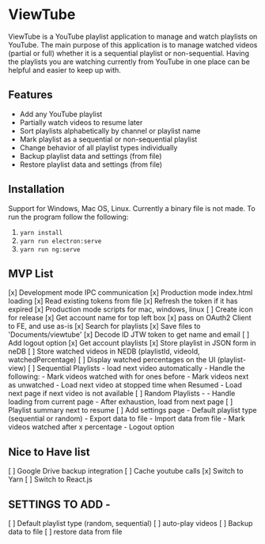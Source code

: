 # ViewTube
ViewTube is a YouTube playlist application to manage and watch playlists on YouTube. The main purpose of this application is to manage watched videos (partial or full) whether it is a sequential playlist or non-sequential. Having the playlists you are watching currently from YouTube in one place can be helpful and easier to keep up with.

## Features
+ Add any YouTube playlist
+ Partially watch videos to resume later
+ Sort playlists alphabetically by channel or playlist name
+ Mark playlist as a sequential or non-sequential playlist
+ Change behavior of all playlist types individually
+ Backup playlist data and settings (from file)
+ Restore playlist data and settings (from file)

## Installation
Support for Windows, Mac OS, Linux. Currently a binary file is not made.
To run the program follow the following:
1. `yarn install`
1. `yarn run electron:serve`
1. `yarn run ng:serve`

## MVP List
[x] Development mode IPC communication
[x] Production mode index.html loading
[x] Read existing tokens from file
[x] Refresh the token if it has expired
[x] Production mode scripts for mac, windows, linux
[ ] Create icon for release
[x] Get account name for top left box
[x] pass on OAuth2 Client to FE, and use as-is
[x] Search for playlists
[x] Save files to 'Documents/viewtube'
[x] Decode ID JTW token to get name and email
[ ] Add logout option
[x] Get account playlists
[x] Store playlist in JSON form in neDB
[ ] Store watched videos in NEDB (playlistId, videoId, watchedPercentage)
[ ] Display watched percentages on the UI (playlist-view)
[ ] Sequential Playlists - load next video automatically
		- Handle the following: 
		- Mark videos watched with for ones before
		- Mark videos next as unwatched
		- Load next video at stopped time when Resumed
		- Load next page if next video is not available
[ ] Random Playlists - 
		- Handle loading from current page
		- After exhaustion, load from next page
[ ] Playlist summary next to resume
[ ] Add settings page
		- Default playlist type (sequential or random)
		- Export data to file
		- Import data from file
		- Mark videos watched after x percentage
		- Logout option

## Nice to Have list
[ ] Google Drive backup integration
[ ] Cache youtube calls
[x] Switch to Yarn
[ ] Switch to React.js

## SETTINGS TO ADD - 
[ ] Default playlist type (random, sequential)
[ ] auto-play videos
[ ] Backup data to file
[ ] restore data from file